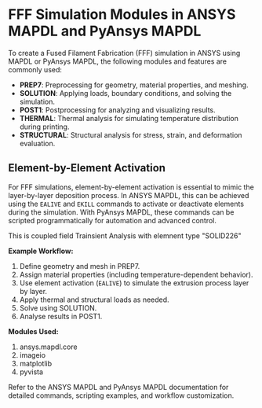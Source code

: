 # FFF Simulation Modules in ANSYS MAPDL and PyAnsys MAPDL

To create a Fused Filament Fabrication (FFF) simulation in ANSYS using MAPDL or PyAnsys MAPDL, the following modules and features are commonly used:

- **PREP7**: Preprocessing for geometry, material properties, and meshing.
- **SOLUTION**: Applying loads, boundary conditions, and solving the simulation.
- **POST1**: Postprocessing for analyzing and visualizing results.
- **THERMAL**: Thermal analysis for simulating temperature distribution during printing.
- **STRUCTURAL**: Structural analysis for stress, strain, and deformation evaluation.

## Element-by-Element Activation

For FFF simulations, element-by-element activation is essential to mimic the layer-by-layer deposition process. In ANSYS MAPDL, this can be achieved using the `EALIVE` and `EKILL` commands to activate or deactivate elements during the simulation. With PyAnsys MAPDL, these commands can be scripted programmatically for automation and advanced control.

This is coupled field Trainsient Analysis with elemnent type "SOLID226"

**Example Workflow:**
1. Define geometry and mesh in PREP7.
2. Assign material properties (including temperature-dependent behavior).
3. Use element activation (`EALIVE`) to simulate the extrusion process layer by layer.
4. Apply thermal and structural loads as needed.
5. Solve using SOLUTION.
6. Analyse results in POST1.

**Modules Used:**
1. ansys.mapdl.core
2. imageio
3. matplotlib
4. pyvista

Refer to the ANSYS MAPDL and PyAnsys MAPDL documentation for detailed commands, scripting examples, and workflow customization.
